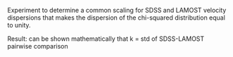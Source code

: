 Experiment to determine a common scaling for SDSS and LAMOST velocity dispersions that makes the dispersion of the chi-squared distribution equal to unity.

Result: can be shown mathematically that k = std of SDSS-LAMOST pairwise comparison